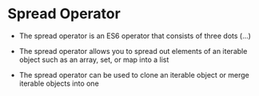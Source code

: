 # Spread Operator

- The spread operator is an ES6 operator that consists of three dots (...)

- The spread operator allows you to spread out elements of an iterable object such as an array, set, or map into a list

- The spread operator can be used to clone an iterable object or merge iterable objects into one
